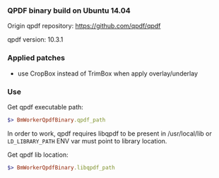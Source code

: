 ### QPDF binary build on Ubuntu 14.04

Origin qpdf repository: https://github.com/qpdf/qpdf

qpdf version: 10.3.1

### Applied patches

- use CropBox instead of TrimBox when apply overlay/underlay

### Use

Get qpdf executable path:
```ruby
$> BmWorkerQpdfBinary.qpdf_path
```

In order to work, qpdf requires libqpdf to be present in /usr/local/lib or `LD_LIBRARY_PATH` ENV var must point to library location.

Get qpdf lib location:
```ruby
$> BmWorkerQpdfBinary.libqpdf_path
```
